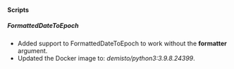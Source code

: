 
#### Scripts
##### FormattedDateToEpoch
- Added support to FormattedDateToEpoch to work without the **formatter** argument.
- Updated the Docker image to: *demisto/python3:3.9.8.24399*.
